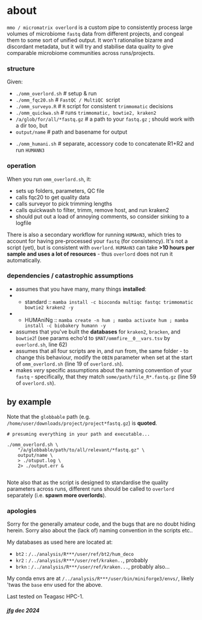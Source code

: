 
# about

`mmo / micromatrix overlord` is a custom pipe to consistently process large volumes of microbiome `fastq` data from different projects, and congeal them to some sort of unified output. It won't rationalise bizarre and discordant metadata, but it will try and stabilise data quality to give comparable microbiome communities across runs/projects. 


### structure

Given:

 - `./omm_overlord.sh`		# setup & run 
 - `./omm_fqc20.sh`		# `FastQC / MultiQC `script
 - `./omm_surveyo.R`		# `R` script for consistent `trimmomatic` decisions
 - `./omm_quickwa.sh`		# runs `trimmomatic, bowtie2, kraken2`
 - `/a/glob/for/all/*fastq.gz`	# a path to your `fastq.gz` ; should work with a dir too, but
 - `output/name`			# path and basename for output 
 
<p>

 - `./omm_humani.sh`  # separate, accessory code to concatenate R1+R2 and run `HUMANN3` 


### operation

When you run `omm_overlord.sh`, it:  

 - sets up folders, parameters, QC file
 - calls fqc20 to get quality data
 - calls surveyor to pick trimming lengths
 - calls quickwash to filter, trimm, remove host, and run kraken2
 - should put out a load of annoying comments, so consider sinking to a logfile


There is also a secondary workflow for running `HUMAnN3`, which tries to account for having pre-processed your `fastq` (for consistency). It's not a script (yet), but is consistent with `overlord`. `HUMAnN3` can take **>10 hours per sample and uses a lot of resources** - thus `overlord` does not run it automatically.



### dependencies / catastrophic assumptions

 - assumes that you have many, many things **installed**:
 - - standard :: `mamba install -c bioconda multiqc fastqc trimmomatic bowtie2 kraken2 -y`
 - - HUMAniNg :: `mamba create -n hum ; mamba activate hum ; mamba install -c biobakery humann -y`
 - assumes that you've built the **databases** for `kraken2`, `bracken`, and `bowtie2`! (see params echo'd to `$MAT/ommfire__0__vars.tsv` by `overlord.sh`, line 62)
 - assumes that all four scripts are in, and run from, the same folder - to change this behaviour, modify the `OBIN` parameter when set at the start of `omm_overlord.sh` (line 19 of `overlord.sh`).
 - makes _very_ specific assumptions about the naming convention of your `fastq` - specifically, that they match `some/path/file_R*.fastq.gz` (line 59 of `overlord.sh`). 


## by example

Note that the `globbable` path (e.g. `/home/user/downloads/project/project*fastq.gz`) is **quoted**.

```
# presuming everything in your path and executable... 

./omm_overlord.sh \
	"/a/globbable/path/to/all/relevant/*fastq.gz" \
	output/name \
	> ./otuput.log \
	2> ./output.err &
	
```

Note also that as the script is designed to standardise the quality parameters across runs, different runs should be called to `overlord` separately (i.e. **spawn more overlords**). 


### apologies 

Sorry for the generally amateur code, and the bugs that are no doubt hiding herein. Sorry also about the (lack of) naming convention in the scripts etc..

My databases as used here are located at:

 - `bt2`  : `/../analysis/R***/user/ref/bt2/hum_deco`
 - `kr2`  : `/../analysis/R***/user/ref/kraken..`, probably
 - `brkn` : `/../analysis/R***/user/ref/kraken...`, probably also...

My conda envs are at `/../analysis/R***/user/bin/miniforge3/envs/`, likely 'twas the `base` env used for the above.
 
Last tested on Teagasc HPC-1.



##### jfg dec 2024
